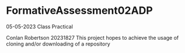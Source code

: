 # FormativeAssessment02ADP
05-05-2023 Class Practical

Conlan Robertson 20231827
This project hopes to achieve the usage of cloning and/or downloading of a repository

